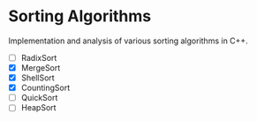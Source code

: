 # Sorting Algorithms

Implementation and analysis of various sorting algorithms in C++.

- [ ] RadixSort
- [x] MergeSort
- [x] ShellSort
- [x] CountingSort
- [ ] QuickSort
- [ ] HeapSort
